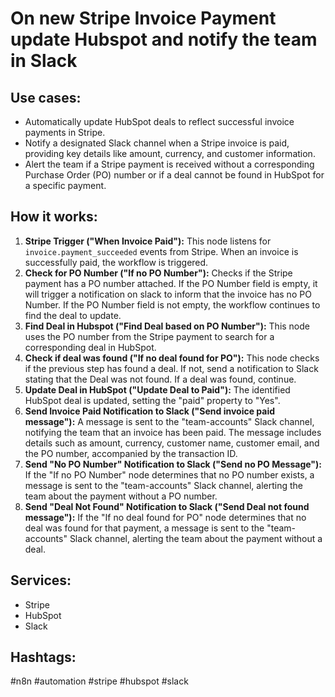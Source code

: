 # On new Stripe Invoice Payment update Hubspot and notify the team in Slack

## Use cases:

- Automatically update HubSpot deals to reflect successful invoice payments in Stripe.
- Notify a designated Slack channel when a Stripe invoice is paid, providing key details like amount, currency, and customer information.
- Alert the team if a Stripe payment is received without a corresponding Purchase Order (PO) number or if a deal cannot be found in HubSpot for a specific payment.

## How it works:

1.  **Stripe Trigger ("When Invoice Paid"):** This node listens for `invoice.payment_succeeded` events from Stripe. When an invoice is successfully paid, the workflow is triggered.
2.  **Check for PO Number ("If no PO Number"):** Checks if the Stripe payment has a PO number attached. If the PO Number field is empty, it will trigger a notification on slack to inform that the invoice has no PO Number. If the PO Number field is not empty, the workflow continues to find the deal to update.
3.  **Find Deal in Hubspot ("Find Deal based on PO Number"):** This node uses the PO number from the Stripe payment to search for a corresponding deal in HubSpot.
4.  **Check if deal was found ("If no deal found for PO"):** This node checks if the previous step has found a deal. If not, send a notification to Slack stating that the Deal was not found. If a deal was found, continue.
5.  **Update Deal in HubSpot ("Update Deal to Paid"):** The identified HubSpot deal is updated, setting the "paid" property to "Yes".
6.  **Send Invoice Paid Notification to Slack ("Send invoice paid message"):** A message is sent to the "team-accounts" Slack channel, notifying the team that an invoice has been paid. The message includes details such as amount, currency, customer name, customer email, and the PO number, accompanied by the transaction ID.
7.  **Send "No PO Number" Notification to Slack ("Send no PO Message"):** If the "If no PO Number" node determines that no PO number exists, a message is sent to the "team-accounts" Slack channel, alerting the team about the payment without a PO number.
8. **Send "Deal Not Found" Notification to Slack ("Send Deal not found message"):** If the "If no deal found for PO" node determines that no deal was found for that payment, a message is sent to the "team-accounts" Slack channel, alerting the team about the payment without a deal.

## Services:

-   Stripe
-   HubSpot
-   Slack

## Hashtags:

#n8n #automation #stripe #hubspot #slack
